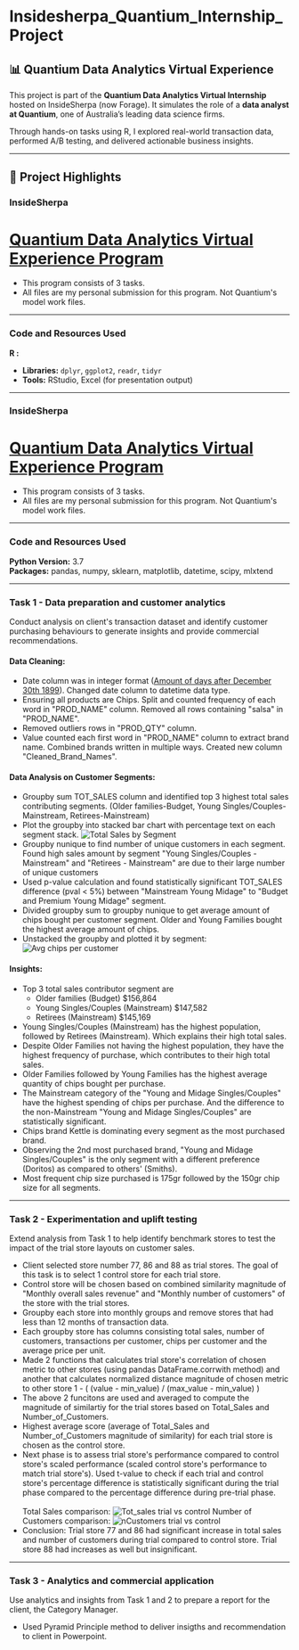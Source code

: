 # Insidesherpa_Quantium_Internship_Project

## 📊 Quantium Data Analytics Virtual Experience

This project is part of the **Quantium Data Analytics Virtual Internship** hosted on InsideSherpa (now Forage). It simulates the role of a **data analyst at Quantium**, one of Australia’s leading data science firms.

Through hands-on tasks using R, I explored real-world transaction data, performed A/B testing, and delivered actionable business insights.

---

## 🚀 Project Highlights


### InsideSherpa
# [Quantium Data Analytics Virtual Experience Program](https://www.insidesherpa.com/virtual-internships/prototype/NkaC7knWtjSbi6aYv/Data%20Analytics%20Virtual%20Experience%20Program#lp)
- This program consists of 3 tasks.
- All files are my personal submission for this program. Not Quantium's model work files.

---

### Code and Resources Used
**R :**
- **Libraries:** `dplyr`, `ggplot2`, `readr`, `tidyr`  
- **Tools:** RStudio, Excel (for presentation output)

---


### InsideSherpa
# [Quantium Data Analytics Virtual Experience Program](https://www.insidesherpa.com/virtual-internships/prototype/NkaC7knWtjSbi6aYv/Data%20Analytics%20Virtual%20Experience%20Program#lp)
- This program consists of 3 tasks.
- All files are my personal submission for this program. Not Quantium's model work files.

---

### Code and Resources Used
**Python Version:** 3.7\
**Packages:** pandas, numpy, sklearn, matplotlib, datetime, scipy, mlxtend

---

### Task 1 - Data preparation and customer analytics
Conduct analysis on client's transaction dataset and identify customer purchasing behaviours to generate insights and provide commercial recommendations.

#### Data Cleaning:
- Date column was in integer format ([Amount of days after December 30th 1899](https://stackoverflow.com/questions/3963617/why-is-1899-12-30-the-zero-date-in-access-sql-server-instead-of-12-31)). Changed date column to datetime data type.
- Ensuring all products are Chips. Split and counted frequency of each word in "PROD_NAME" column. Removed all rows containing "salsa" in "PROD_NAME".
- Removed outliers rows in "PROD_QTY" column.
- Value counted each first word in "PROD_NAME" column to extract brand name. Combined brands written in multiple ways. Created new column "Cleaned_Brand_Names".

#### Data Analysis on Customer Segments:
- Groupby sum TOT_SALES column and identified top 3 highest total sales contributing segments. (Older families-Budget, Young Singles/Couples-Mainstream, Retirees-Mainstream)
- Plot the groupby into stacked bar chart with percentage text on each segment stack.
![Total Sales by Segment](/graphs/lifestage_sales.png)
- Groupby nunique to find number of unique customers in each segment. Found high sales amount by segment "Young Singles/Couples - Mainstream" and "Retirees - Mainstream" are due to their large number of unique customers
- Used p-value calculation and found statistically significant TOT_SALES difference (pval < 5%) between "Mainstream Young Midage" to "Budget and Premium Young Midage" segment.
- Divided groupby sum to groupby nunique to get average amount of chips bought per customer segment. Older and Young Families bought the highest average amount of chips.
- Unstacked the groupby and plotted it by segment:
![Avg chips per customer](/graphs/Average%20purchase%20quantity%20per%20segment.png)

#### Insights:
- Top 3 total sales contributor segment are
  - Older families (Budget) $156,864
  - Young Singles/Couples (Mainstream) $147,582
  - Retirees (Mainstream) $145,169
- Young Singles/Couples (Mainstream) has the highest population, followed by Retirees (Mainstream). Which explains their high total sales.
- Despite Older Families not having the highest population, they have the highest frequency of purchase, which contributes to their high total sales.
- Older Families followed by Young Families has the highest average quantity of chips bought per purchase.
- The Mainstream category of the "Young and Midage Singles/Couples" have the highest spending of chips per purchase. And the difference to the non-Mainstream "Young and Midage Singles/Couples" are statistically significant.
- Chips brand Kettle is dominating every segment as the most purchased brand.
- Observing the 2nd most purchased brand, "Young and Midage Singles/Couples" is the only segment with a different preference (Doritos) as compared to others' (Smiths).
- Most frequent chip size purchased is 175gr followed by the 150gr chip size for all segments.

---

### Task 2 - Experimentation and uplift testing
Extend analysis from Task 1 to help identify benchmark stores to test the impact of the trial store layouts on customer sales.
- Client selected store number 77, 86 and 88 as trial stores. The goal of this task is to select 1 control store for each trial store.
- Control store will be chosen based on combined similarity magnitude of "Monthly overall sales revenue" and "Monthly number of customers" of the store with the trial stores.
- Groupby each store into monthly groups and remove stores that had less than 12 months of transaction data.
- Each groupby store has columns consisting total sales, number of customers, transactions per customer, chips per customer and the average price per unit.
- Made 2 functions that calculates trial store's correlation of chosen metric to other stores (using pandas DataFrame.corrwith method) and another that calculates normalized distance magnitude of chosen metric to other store 1 - ( (value - min_value) / (max_value - min_value) )
- The above 2 funcitons are used and averaged to compute the magnitude of similartiy for the trial stores based on Total_Sales and Number_of_Customers.
- Highest average score (average of Total_Sales and Number_of_Customers magnitude of similarity) for each trial store is chosen as the control store.
- Next phase is to assess trial store's performance compared to control store's scaled performance (scaled control store's performance to match trial store's). Used t-value to check if each trial and control store's percentage difference is statistically significant during the trial phase compared to the percentage difference during pre-trial phase.\
\
Total Sales comparison:
![Tot_sales trial vs control](/graphs/TOT_SALES%20compare.png?raw=true)
Number of Customers comparison:
![nCustomers trial vs control](/graphs/nCustomers%20compare.png?raw=true)
- Conclusion: Trial store 77 and 86 had significant increase in total sales and number of customers during trial compared to control store. Trial store 88 had increases as well but insignificant.

---

### Task 3 - Analytics and commercial application
Use analytics and insights from Task 1 and 2 to prepare a report for the client, the Category Manager.
- Used Pyramid Principle method to deliver insigths and recommendation to client in Powerpoint.


